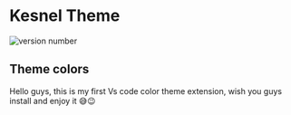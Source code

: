 # Kesnel Theme
![version number](https://vsmarketplacebadge.apphb.com/version/codercoder.codercoder-dark-theme.svg)

## Theme colors

Hello guys, this is my first Vs code color theme extension, wish you guys install and enjoy it 😅😉
